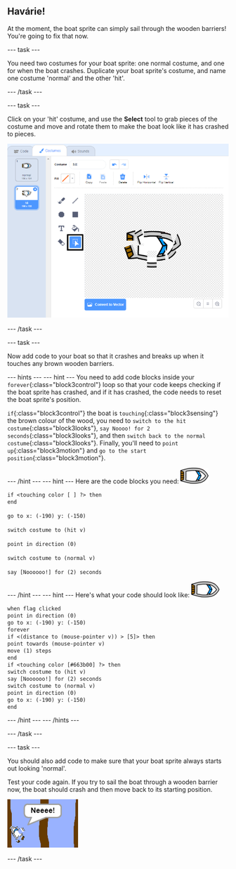 ## Havárie!

At the moment, the boat sprite can simply sail through the wooden barriers! You're going to fix that now.

\--- task \---

You need two costumes for your boat sprite: one normal costume, and one for when the boat crashes. Duplicate your boat sprite's costume, and name one costume 'normal' and the other 'hit'.

\--- /task \---

\--- task \---

Click on your 'hit' costume, and use the **Select** tool to grab pieces of the costume and move and rotate them to make the boat look like it has crashed to pieces.

![screenshot](images/boat-hit-costume-annotated.png)

\--- /task \---

\--- task \---

Now add code to your boat so that it crashes and breaks up when it touches any brown wooden barriers.

\--- hints \--- \--- hint \--- You need to add code blocks inside your `forever`{:class="block3control"} loop so that your code keeps checking if the boat sprite has crashed, and if it has crashed, the code needs to reset the boat sprite's position.

`if`{:class="block3control"} the boat is `touching`{:class="block3sensing"} the brown colour of the wood, you need to `switch to the hit costume`{:class="block3looks"}, `say Noooo! for 2 seconds`{:class="block3looks"}, and then `switch back to the normal costume`{:class="block3looks"}. Finally, you'll need to `point up`{:class="block3motion"} and `go to the start position`{:class="block3motion"}.

\--- /hint \--- \--- hint \--- Here are the code blocks you need: ![boat-sprite](images/boat_resize.png)

```blocks3
if <touching color [ ] ?> then
end

go to x: (-190) y: (-150)

switch costume to (hit v)

point in direction (0)

switch costume to (normal v)

say [Noooooo!] for (2) seconds
```

\--- /hint \--- \--- hint \--- Here's what your code should look like: ![boat-sprite](images/boat_resize.png)

```blocks3
when flag clicked
point in direction (0)
go to x: (-190) y: (-150)
forever
if <(distance to (mouse-pointer v)) > [5]> then
point towards (mouse-pointer v)
move (1) steps
end
if <touching color [#663b00] ?> then
switch costume to (hit v)
say [Noooooo!] for (2) seconds
switch costume to (normal v)
point in direction (0)
go to x: (-190) y: (-150)
end
```

\--- /hint \--- \--- /hints \---

\--- /task \---

\--- task \---

You should also add code to make sure that your boat sprite always starts out looking 'normal'.

Test your code again. If you try to sail the boat through a wooden barrier now, the boat should crash and then move back to its starting position.

![screenshot](images/boat-crash.png)

\--- /task \---